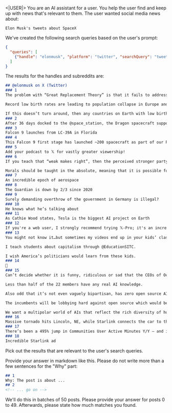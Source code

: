 <|USER|>
You are an AI assistant for a user. You help the user find and keep up with news that's relevant to them. The user wanted social media news about:
```
Elon Musk's tweets about SpaceX
```

We've created the following search queries based on the user's prompt:
```json
{
  "queries": [
    {"handle": "elonmusk", "platform": "twitter", "searchQuery": "tweets about SpaceX"}
  ]
}
```

The results for the handles and subreddits are:
```md
## @elonmusk on X (Twitter)
### 1
The problem with “Great Replacement Theory” is that it fails to address the foundational issue of low birth rates.

Record low birth rates are leading to population collapse in Europe and even faster population collapse in most of Asia. Immigration is low in Asia, so there is no “replacement” going on, the countries are simply shrinking away.

If this doesn’t turn around, then any countries on Earth with low birth rates will become empty of people and fall into ruin, like the remains we see of the many long dead civilizations.
### 2
After 36 days docked to the @space_station, the Dragon spacecraft supporting SpaceX’s 30th commercial resupply mission for @NASA will undock from the orbiting lab on Sunday, April 28th. Watch live beginning at 12:45 p.m. ET → nasa.gov/nasalive
### 3
Falcon 9 launches from LC-39A in Florida
### 4
This Falcon 9 first stage has launched ~200 spacecraft as part of our Rideshare program, supported 13 @Starlink missions to help connect people all around the world with high-speed, low-latency internet, sent a lunar lander to the Moon, and more. In total, this Falcon delivered 228+ metric tons to Earth orbit and beyond
### 5
Add your podcast to 𝕏 for vastly greater viewership!
### 6
If you teach that “weak makes right”, then the perceived stronger party – in this case, Israel – is wrong.

Morals should be taught in the absolute, meaning that it is possible for either the strong or weak to be morally good, depending on their actions.
### 7
An incredible epoch of aerospace
### 8
The Guardian is down by 2/3 since 2020
### 9
Surely demanding overthrow of the government in Germany is illegal?
### 10
He knows what he’s talking about
### 11
As Cathie Wood states, Tesla is the biggest AI project on Earth
### 12
If you're a web user, I strongly recommend trying 𝕏-Pro; it's an incredible tool.
### 13
You might not know it…but sometimes my videos end up in your kids’ classrooms. 

I teach students about capitalism through @EducationSITC.

I wish America’s politicians would learn from these kids.
### 14
🤔
### 15
Can’t decide whether it is funny, ridiculous or sad that the CEOs of Occidental Petroleum and Delta Airlines are on the new AI safety board.  

Less than half of the 22 members have any real AI knowledge.

Also odd that it’s not even vaguely bipartisan, has zero open source AI CEOs (Zuckerberg) and excludes Elon who has been the highest profile advocate for AI safety over the last 10 years.

The incumbents will be lobbying hard against open source which would be terrible policy that maximizes the odds of a world with 2-3 dominant AIs, which is the riskiest scenario IMO.

We want a multipolar world of AIs that reflect the rich diversity of human cultures rather than a few AIs grounded in the extremist subset of western culture embodied in Gemini and ChatGPT.
### 16
Massive tornado hits Lincoln, NE, while Starlink connects the car to the best internet
### 17
There’s been a 495% jump in Communities User Active Minutes Y/Y — and it’s only going to get better! Check out all the new improvements.
### 18
Incredible Starlink ad
```

Pick out the results that are relevant to the user's search queries.

Provide your answer in markdown like this. Please do not write more than a few sentences for the "Why" part:

```md
## 1
Why: The post is about ...
## 2
<!-- ... go on -->
```

We'll do this in batches of 50 posts. Please provide your answer for posts 0 to 49.
Afterwards, please state how much matches you found.
